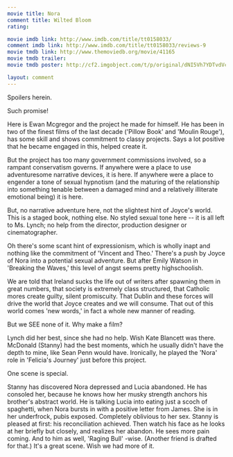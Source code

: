 ```yaml
---
movie title: Nora
comment title: Wilted Bloom
rating: 

movie imdb link: http://www.imdb.com/title/tt0158033/
comment imdb link: http://www.imdb.com/title/tt0158033/reviews-9
movie tmdb link: http://www.themoviedb.org/movie/41165
movie tmdb trailer: 
movie tmdb poster: http://cf2.imgobject.com/t/p/original/dNI5Vh7YDTvdVcWmf1ICasFCeNi.jpg

layout: comment
---
```


Spoilers herein.

Such promise!

Here is Ewan Mcgregor and the project he made for himself. He has been in two of the finest films of the last decade ('Pillow Book' and 'Moulin Rouge'), has some skill and shows commitment to classy projects. Says a lot positive that he became engaged in this, helped create it.

But the project has too many government commissions involved, so a rampant conservatism governs. If anywhere were a place to use adventuresome narrative devices, it is here. If anywhere were a place to engender a tone of sexual hypnotism (and the maturing of the relationship into something tenable between a damaged mind and a relatively illiterate emotional being) it is here.

But, no narrative adventure here, not the slightest hint of Joyce's world. This is a staged book, nothing else. No styled sexual tone here -- it is all left to Ms. Lynch; no help from the director, production designer or cinematographer. 

Oh there's some scant hint of expressionism, which is wholly inapt and nothing like the commitment of 'Vincent and Theo.' There's a push by Joyce of Nora into a potential sexual adventure. But after Emily Watson in 'Breaking the Waves,' this level of angst seems pretty highschoolish.

We are told that Ireland sucks the life out of writers after spawning them in great numbers, that society is extremely class structured, that Catholic mores create guilty, silent promiscuity. That Dublin and these forces will drive the world that Joyce creates and we will consume. That out of this world comes 'new words,' in fact a whole new manner of reading.

But we SEE none of it. Why make a film?

Lynch did her best, since she had no help. Wish Kate Blancett was there. McDonald (Stanny) had the best moments, which he usually didn't have the depth to mine, like Sean Penn would have. Ironically, he played the 'Nora' role in 'Felicia's Journey' just before this project.

One scene is special.

Stanny has discovered Nora depressed and Lucia abandoned. He has consoled her, because he knows how her musky strength anchors his brother's abstract world. He is talking Lucia into eating just a scoch of spaghetti, when Nora bursts in with a positive letter from James. She is in her underfrock, pubis exposed. Completely oblivious to her sex. Stanny is pleased at first: his reconciliation achieved. Then watch his face as he looks at her briefly but closely, and realizes her abandon. He sees more pain coming. And to him as well, 'Raging Bull' -wise. (Another friend is drafted for that.) It's a great scene. Wish we had more of it.